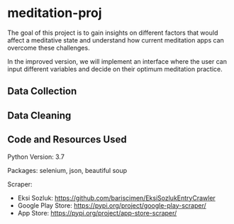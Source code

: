 # meditation-proj

The goal of this project is to gain insights on different factors that would affect a meditative state and understand how current meditation apps can overcome these challenges. 

In the improved version, we will implement an interface where the user can input different variables and decide on their optimum meditation practice.

## Data Collection

## Data Cleaning

## Code and Resources Used

Python Version: 3.7

Packages: selenium, json, beautiful soup

Scraper: 
- Eksi Sozluk: https://github.com/bariscimen/EksiSozlukEntryCrawler
- Google Play Store: https://pypi.org/project/google-play-scraper/
- App Store: https://pypi.org/project/app-store-scraper/
